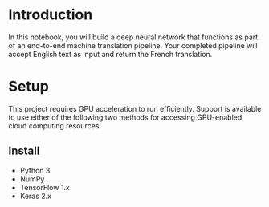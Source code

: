# Introduction
In this notebook, you will build a deep neural network that functions as part of an end-to-end machine translation pipeline. Your completed pipeline will accept English text as input and return the French translation.

# Setup
This project requires GPU acceleration to run efficiently. Support is available to use either of the following two methods for accessing GPU-enabled cloud computing resources.

## Install
- Python 3
- NumPy
- TensorFlow 1.x
- Keras 2.x

